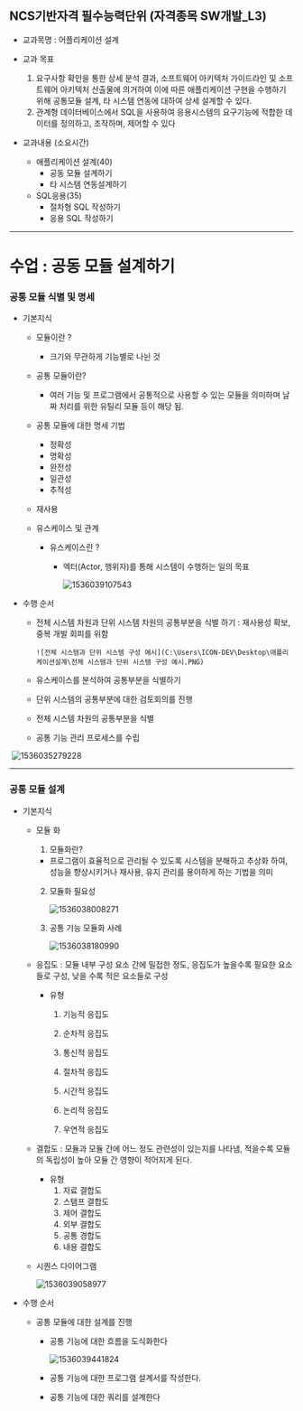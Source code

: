 ##  NCS기반자격 필수능력단위 (자격종목 SW개발_L3)
* 교과목명 : 어플리케이션 설계


* 교과 목표
    1. 요구사항 확인을 통한 상세 분석 결과, 소프트웨어 아키텍처 가이드라인 및 소프트웨어 아키텍처 산출물에 의거하여 이에 따른 애플리케이션 구현을 수행하기 위해 공통모듈 설계, 타 시스템 연동에 대하여 상세 설계할 수 있다.
    2. 관계형 데이터베이스에서 SQL을 사용하여 응용시스템의 요구기능에 적합한 데이터를 정의하고, 조작하며, 제어할 수 있다


* 교과내용 (소요시간)
    - 애플리케이션 설계(40)
      - 공동 모듈 설계하기
      - 타 시스템 연동설계하기
    - SQL응용(35)
      - 절차형 SQL 작성하기
      - 응용 SQL 작성하기

--------

# 수업 : 공동 모듈 설계하기

### 공통 모듈 식별 및 명세
* 기본지식 

    * 모듈이란 ?  

        * 크기와 무관하게 기능별로 나뉜 것

    * 공통 모듈이란?

        * 여러 기능 및 프로그램에서 공통적으로 사용할 수 있는 모듈을 의미하며 날짜 처리를 위한 유틸리 모듈 등이 해당 됨.

    * 공통 모듈에 대한 명세 기법

        * 정확성
        * 명확성
        * 완전성
        * 일관성
        * 추적성

    * 재사용

    * 유스케이스 및 관계

        * 유스케이스란 ?

            * 엑터(Actor, 행위자)를 통해 시스템이 수행하는 일의 목표

                ![1536039107543](https://user-images.githubusercontent.com/24423415/45017444-96516380-b062-11e8-80bd-f0be5778d512.png) 

* 수행 순서

    * 전체 시스템 차원과 단위 시스템 차원의 공통부분을 식별 하기  : 재사용성 확보, 중복 개발 회피를 위함

          ![전체 시스템과 단위 시스템 구성 예시](C:\Users\ICON-DEV\Desktop\애플리케이션설계\전체 시스템과 단위 시스템 구성 예시.PNG)

    * 유스케이스를 분석하여 공통부분을 식별하기
    * 단위 시스템의 공통부분에 대한 검토회의를 진행
    * 전체 시스템 차원의 공통부분을 식별
    * 공통 기능 관리 프로세스를 수립

​             ![1536035279228](https://user-images.githubusercontent.com/24423415/45017476-a701d980-b062-11e8-8105-e4489642619a.png) 

---

### 공통 모듈 설계

 * 기본지식

    * 모듈 화

      1. 모듈화란?

       * 프로그램이 효율적으로 관리될 수 있도록 시스템을 분해하고 추상화 하여, 성능을 향상시키거나 재사용, 유지 관리를 용이하게 하는 기법을 의미

      2. 모듈화 필요성

         ![1536038008271](https://user-images.githubusercontent.com/24423415/45017498-b7b24f80-b062-11e8-99c5-2ee1be661c15.png)   

      3. 공통 기능 모듈화 사례

         ![1536038180990](https://user-images.githubusercontent.com/24423415/45017543-cb5db600-b062-11e8-8d44-c6a587ac7093.png)  

   * 응집도 :  모듈 내부 구성 요소 간에 밀접한 정도, 응집도가 높을수록 필요한 요소들로 구성, 낮을 수록 적은 요소들로 구성

     * 유형

       1. 기능적 응집도

       2. 순차적 응집도
       3. 통신적 응집도
       4. 절차적 응집도
       5. 시간적 응집도
       6. 논리적 응집도
       7. 우연적 응집도

   * 결합도 : 모듈과 모듈 간에 어느 정도 관련성이 있는지를 나타냄, 적을수록 모듈의 독립성이 높아 모듈 간 영향이 적어지게 된다.

     * 유형
       1. 자료 결합도
       2. 스탬프 결합도
       3. 제어 결합도
       4. 외부 결합도
       5. 공통 경합도
       6. 내용 결합도

   * 시퀀스 다이어그램

     ![1536039058977](https://user-images.githubusercontent.com/24423415/45017559-d44e8780-b062-11e8-8a2c-4e4acabe0835.png) 

* 수행 순서

  * 공통 모듈에 대한 설계를 진행

    * 공통 기능에 대한 흐름을 도식화한다

      ![1536039441824](https://user-images.githubusercontent.com/24423415/45017571-df091c80-b062-11e8-9392-ce51e3e97295.png) 


    * 공통 기능에 대한 프로그램 설계서를 작성한다.
    * 공통 기능에 대한 쿼리를 설계한다

